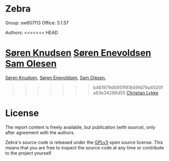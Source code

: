 Zebra
==========

Group:  sw607f13
Office: 5.1.57

Authors:
<<<<<<< HEAD

[Søren Knudsen](https://github.com/skdenmark)
[Søren Enevoldsen](https://github.com/senevoldsen90)
[Sam Olesen](https://github.com/samolesen)
=======
[Søren Knudsen](https://github.com/skdenmark),
[Søren Enevoldsen](https://github.com/senevoldsen90),
[Sam Olesen](https://github.com/samolesen),
>>>>>>> b461979d0951f81849fd79a4020fa63e34286d55
[Christian Lykke](https://github.com/christianlykke9)

License
==========
The report content is freely available, but publication (with source), only after agreement with the authors.

Zebra's source code is released under the [GPLv3](https://github.com/Zucka/girafAdmin/blob/master/LICENSE.md) open source license. This means that you are free to inspect the source code at any time or contribute to the project yourself.
